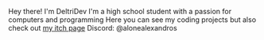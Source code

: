 Hey there! I'm DeltriDev
I'm a high school student with a passion for computers and programming
Here you can see my coding projects but also check out [my itch page](https://deltridev.itch.io)
Discord: @alonealexandros
<!---
DeltriDev/DeltriDev is a ✨ special ✨ repository because its `README.md` (this file) appears on your GitHub profile.
You can click the Preview link to take a look at your changes.
--->
